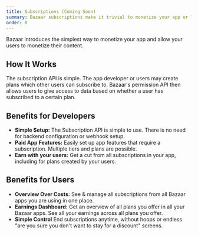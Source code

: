 ```yaml
---
title: Subscriptions (Coming Soon)
summary: Bazaar subscriptions make it trivial to monetize your app or let your user monetize their content.
order: 8
---
```


Bazaar introduces the simplest way to monetize your app and allow your users to monetize their content.

## How It Works

The subscription API is simple. The app developer or users may create plans which other users can subscribe to. Bazaar's permission API then allows users to give access to data based on whether a user has subscribed to a certain plan.

## Benefits for Developers

- **Simple Setup:** The Subscription API is simple to use. There is no need for backend configuration or webhook setup.
- **Paid App Features:** Easily set up app features that require a subscription. Multiple tiers and plans are possible.
- **Earn with your users:** Get a cut from all subscriptions in your app, including for plans created by your users.

## Benefits for Users

- **Overview Over Costs:** See & manage all subscriptions from all Bazaar apps you are using in one place.
- **Earnings Dashboard:** Get an overview of all plans you offer in all your Bazaar apps. See all your earnings across all plans you offer.
- **Simple Control** End subscriptions anytime, without hoops or endless "are you sure you don't want to stay for a discount" screens.

